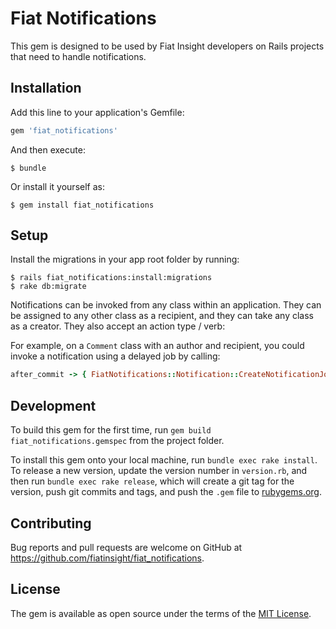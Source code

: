 # Fiat Notifications

This gem is designed to be used by Fiat Insight developers on Rails projects that need to handle notifications.

## Installation

Add this line to your application's Gemfile:

```ruby
gem 'fiat_notifications'
```

And then execute:

    $ bundle

Or install it yourself as:

    $ gem install fiat_notifications

## Setup

Install the migrations in your app root folder by running:

    $ rails fiat_notifications:install:migrations
    $ rake db:migrate

Notifications can be invoked from any class within an application. They can be assigned to any other class as a recipient, and they can take any class as a creator. They also accept an action type / verb:

For example, on a `Comment` class with an author and recipient, you could invoke a notification using a delayed job by calling:

```ruby
after_commit -> { FiatNotifications::Notification::CreateNotificationJob.set(wait: 5.seconds).perform_later(self, self.author, self.recipient, "mentioned") }, on: :create
```

## Development

To build this gem for the first time, run `gem build fiat_notifications.gemspec` from the project folder.

To install this gem onto your local machine, run `bundle exec rake install`. To release a new version, update the version number in `version.rb`, and then run `bundle exec rake release`, which will create a git tag for the version, push git commits and tags, and push the `.gem` file to [rubygems.org](https://rubygems.org).

## Contributing

Bug reports and pull requests are welcome on GitHub at https://github.com/fiatinsight/fiat_notifications.

## License

The gem is available as open source under the terms of the [MIT License](https://opensource.org/licenses/MIT).
